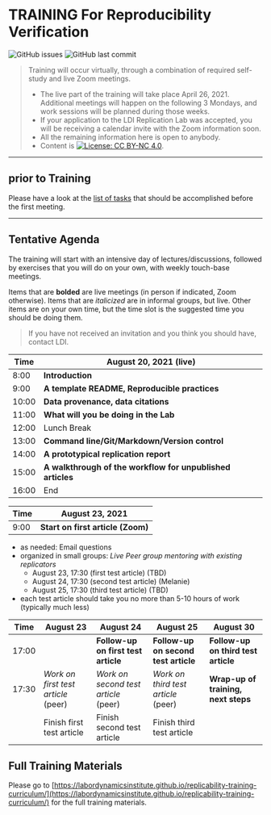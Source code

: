TRAINING For Reproducibility Verification
=========================================


![GitHub issues](https://img.shields.io/github/issues-raw/labordynamicsinstitute/replicability-training.svg?style=flat) ![GitHub last commit](https://img.shields.io/github/last-commit/labordynamicsinstitute/replicability-training.svg?style=flat)

> Training will occur virtually, through a combination of required self-study and live Zoom meetings. 
> - The live part of the training will take place April 26, 2021. Additional meetings will happen on the following 3 Mondays, and work sessions will be planned during those weeks.
> - If your application to the LDI Replication Lab was accepted,  you will be receiving a calendar invite with the Zoom information soon. 
> - All the remaining information here is open to anybody. 
> - Content is [![License: CC BY-NC 4.0](https://licensebuttons.net/l/by-nc/4.0/80x15.png)](https://creativecommons.org/licenses/by-nc/4.0/).

---

prior to Training
------

Please have a look at the [list of tasks](https://labordynamicsinstitute.github.io/replicability-training-curriculum/pre-training.html) that should be accomplished before the first meeting. 

---

Tentative Agenda
----------------

The training will start with an intensive day of lectures/discussions, followed by exercises that you will do on your own, with weekly touch-base meetings.

Items that are **bolded** are live meetings (in person if indicated, Zoom otherwise). Items that are *italicized* are in informal groups, but live. Other items are on your own time, but the time slot is the suggested time you should be doing them. 

> If you have not received an invitation and you think you should have, contact LDI.

| Time  |  August 20, 2021     (live)                                       |
|-------|-----------------------------------------------------------|
| 8:00 |  **Introduction**       |
| 9:00 |  **A template README, Reproducible practices**                     |
| 10:00| **Data provenance, data citations** |
| 11:00 |  **What will you be doing in the Lab**                    |
| 12:00 |  Lunch Break                                              |
| 13:00 |  **Command line/Git/Markdown/Version control**                    |
| 14:00 |  **A prototypical replication report**                        |
| 15:00 |  **A walkthrough of the workflow for unpublished articles** |
| 16:00 |  End                           |

| Time  |  August 23, 2021                                            |
|-------|-----------------------------------------------------------|
| 9:00 |  **Start on first article (Zoom)**      |



- as needed: Email questions
- organized in small groups: *Live Peer group mentoring with existing replicators*
  - August 23, 17:30 (first test article) (TBD)
  - August 24, 17:30 (second test article) (Melanie)
  - August 25, 17:30 (third test article) (TBD)
- each test article should take you no more than 5-10 hours of work (typically much less)


| Time     | August 23                           |  August 24                            | August 25                              | August 30 |
|----------|-------------------------------------|---------------------------------------|----------------------------------------|----------------------------------------|
| 17:00    |                                     | **Follow-up on first test article**   |  **Follow-up on second test article**  | **Follow-up on third test article** | 
| 17:30    | *Work on first test article* (peer) | *Work on second test article* (peer)  |  *Work on third test article* (peer)   | **Wrap-up of training, next steps** |
|          | Finish first test article           |  Finish second test article           |  Finish third test article    ||                                   


Full Training Materials
----------------------

Please go to [https://labordynamicsinstitute.github.io/replicability-training-curriculum/](https://labordynamicsinstitute.github.io/replicability-training-curriculum/) for the full training materials.
